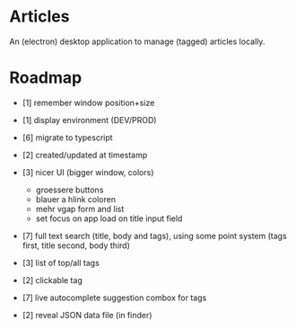 # Articles

An (electron) desktop application to manage (tagged) articles locally.

# Roadmap

* [1] remember window position+size
* [1] display environment (DEV/PROD)

* [6] migrate to typescript
* [2] created/updated at timestamp
* [3] nicer UI (bigger window, colors)
    * groessere buttons
    * blauer a hlink coloren
    * mehr vgap form and list
    * set focus on app load on title input field
* [7] full text search (title, body and tags), using some point system (tags first, title second, body third)
* [3] list of top/all tags
* [2] clickable tag
* [7] live autocomplete suggestion combox for tags
* [2] reveal JSON data file (in finder)